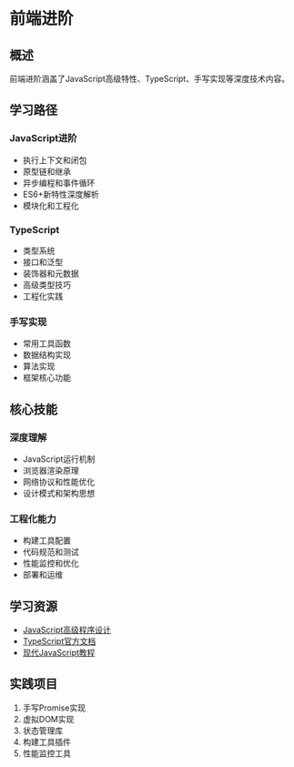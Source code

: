 # 前端进阶

## 概述

前端进阶涵盖了JavaScript高级特性、TypeScript、手写实现等深度技术内容。

## 学习路径

### JavaScript进阶
- 执行上下文和闭包
- 原型链和继承
- 异步编程和事件循环
- ES6+新特性深度解析
- 模块化和工程化

### TypeScript
- 类型系统
- 接口和泛型
- 装饰器和元数据
- 高级类型技巧
- 工程化实践

### 手写实现
- 常用工具函数
- 数据结构实现
- 算法实现
- 框架核心功能

## 核心技能

### 深度理解
- JavaScript运行机制
- 浏览器渲染原理
- 网络协议和性能优化
- 设计模式和架构思想

### 工程化能力
- 构建工具配置
- 代码规范和测试
- 性能监控和优化
- 部署和运维

## 学习资源

- [JavaScript高级程序设计](https://book.douban.com/subject/10546125/)
- [TypeScript官方文档](https://www.typescriptlang.org/docs/)
- [现代JavaScript教程](https://zh.javascript.info/)

## 实践项目

1. 手写Promise实现
2. 虚拟DOM实现
3. 状态管理库
4. 构建工具插件
5. 性能监控工具